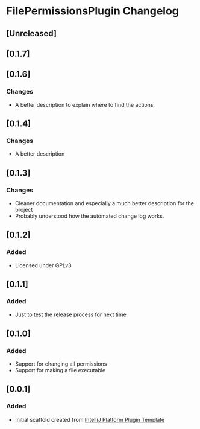<!-- Keep a Changelog guide -> https://keepachangelog.com -->

# FilePermissionsPlugin Changelog

## [Unreleased]
## [0.1.7]
## [0.1.6]
### Changes
- A better description to explain where to find the actions.

## [0.1.4]
### Changes
- A better description

## [0.1.3]
### Changes
- Cleaner documentation and especially a much better description for the project
- Probably understood how the automated change log works.

## [0.1.2]
### Added
- Licensed under GPLv3

## [0.1.1]
### Added
- Just to test the release process for next time

## [0.1.0]
### Added
- Support for changing all permissions
- Support for making a file executable

## [0.0.1]
### Added
- Initial scaffold created from [IntelliJ Platform Plugin Template](https://github.com/JetBrains/intellij-platform-plugin-template)

